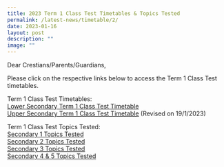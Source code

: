 ```yaml
---
title: 2023 Term 1 Class Test Timetables & Topics Tested
permalink: /latest-news/timetable/2/
date: 2023-01-16
layout: post
description: ""
image: ""
---
```


Dear Crestians/Parents/Guardians,

Please click on the respective links below to access the Term 1 Class Test timetables.

Term 1 Class Test Timetables:<br>
[Lower Secondary Term 1 Class Test Timetable](/files/2023classtesttimetable1.pdf)<br>
[Upper Secondary Term 1 Class Test Timetable](/files/2023classtesttimetable2.pdf) (Revised on 19/1/2023)

Term 1 Class Test Topics Tested:<br>
[Secondary 1 Topics Tested](/files/2023classtesttimetable3.pdf)<br>
[Secondary 2 Topics Tested](/files/2023classtesttimetable4.pdf)<br>
[Secondary 3 Topics Tested](/files/2023classtesttimetable5.pdf)<br>
[Secondary 4 & 5 Topics Tested](/files/2023classtesttimetable6.pdf)